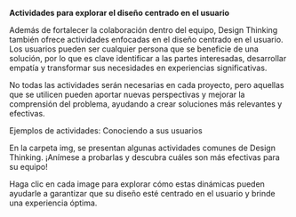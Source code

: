 **Actividades para explorar el diseño centrado en el usuario**

Además de fortalecer la colaboración dentro del equipo, Design Thinking también ofrece actividades enfocadas en el diseño centrado en el usuario. Los usuarios pueden ser cualquier persona que se beneficie de una solución, por lo que es clave identificar a las partes interesadas, desarrollar empatía y transformar sus necesidades en experiencias significativas.  

No todas las actividades serán necesarias en cada proyecto, pero aquellas que se utilicen pueden aportar nuevas perspectivas y mejorar la comprensión del problema, ayudando a crear soluciones más relevantes y efectivas.

Ejemplos de actividades: Conociendo a sus usuarios  

En la carpeta img,  se presentan algunas actividades comunes de Design Thinking. ¡Anímese a probarlas y descubra cuáles son más efectivas para su equipo!  

Haga clic en cada image para explorar cómo estas dinámicas pueden ayudarle a garantizar que su diseño esté centrado en el usuario y brinde una experiencia óptima.